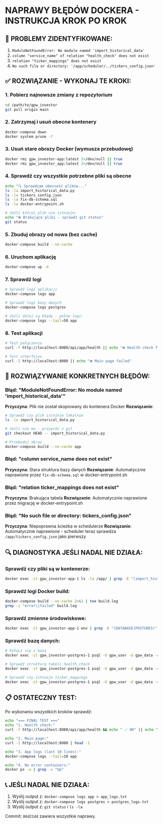 # NAPRAWY BŁĘDÓW DOCKERA - INSTRUKCJA KROK PO KROK

## 🚨 PROBLEMY ZIDENTYFIKOWANE:
1. `ModuleNotFoundError: No module named 'import_historical_data'`
2. `column "service_name" of relation "health_check" does not exist`
3. `relation "ticker_mappings" does not exist`
4. `No such file or directory: '/app/scheduler/../tickers_config.json'`

## ✅ ROZWIĄZANIE - WYKONAJ TE KROKI:

### 1. Pobierz najnowsze zmiany z repozytorium
```bash
cd /path/to/gpw_investor
git pull origin main
```

### 2. Zatrzymaj i usuń obecne kontenery
```bash
docker-compose down
docker system prune -f
```

### 3. Usuń stare obrazy Docker (wymusza przebudowę)
```bash
docker rmi gpw_investor-app:latest 2>/dev/null || true
docker rmi gpw_investor_app:latest 2>/dev/null || true
```

### 4. Sprawdź czy wszystkie potrzebne pliki są obecne
```bash
echo "🔍 Sprawdzam obecność plików..."
ls -la import_historical_data.py
ls -la tickers_config.json
ls -la fix-db-schema.sql
ls -la docker-entrypoint.sh

# Jeśli któryś plik nie istnieje:
echo "❌ Brakujące pliki - sprawdź git status"
git status
```

### 5. Zbuduj obrazy od nowa (bez cache)
```bash
docker-compose build --no-cache
```

### 6. Uruchom aplikację
```bash
docker-compose up -d
```

### 7. Sprawdź logi
```bash
# Sprawdź logi aplikacji
docker-compose logs app

# Sprawdź logi bazy danych
docker-compose logs postgres

# Jeśli dalej są błędy - pełne logi:
docker-compose logs --tail=50 app
```

### 8. Test aplikacji
```bash
# Test połączenia
curl -f http://localhost:8080/api/app/health || echo "❌ Health check failed"

# Test interfejsu
curl -I http://localhost:8080 || echo "❌ Main page failed"
```

## 🔧 ROZWIĄZYWANIE KONKRETNYCH BŁĘDÓW:

### Błąd: "ModuleNotFoundError: No module named 'import_historical_data'"
**Przyczyna**: Plik nie został skopiowany do kontenera Docker
**Rozwiązanie**: 
```bash
# Sprawdź czy plik istnieje lokalnie
ls -la import_historical_data.py

# Jeśli nie ma - przywróć z git
git checkout HEAD -- import_historical_data.py

# Przebuduj obraz
docker-compose build --no-cache app
```

### Błąd: "column service_name does not exist"
**Przyczyna**: Stara struktura bazy danych
**Rozwiązanie**: Automatycznie naprawione przez `fix-db-schema.sql` w docker-entrypoint.sh

### Błąd: "relation ticker_mappings does not exist"
**Przyczyna**: Brakująca tabela
**Rozwiązanie**: Automatycznie naprawione przez migrację w docker-entrypoint.sh

### Błąd: "No such file or directory: tickers_config.json"
**Przyczyna**: Niepoprawna ścieżka w schedulerze
**Rozwiązanie**: Automatycznie naprawione - scheduler teraz sprawdza `/app/tickers_config.json` jako pierwszy

## 🔍 DIAGNOSTYKA JEŚLI NADAL NIE DZIAŁA:

### Sprawdź czy pliki są w kontenerze:
```bash
docker exec -it gpw_investor-app-1 ls -la /app/ | grep -E "(import_historical|tickers_config|fix-db)"
```

### Sprawdź logi Docker build:
```bash
docker-compose build --no-cache 2>&1 | tee build.log
grep -i "error\|failed" build.log
```

### Sprawdź zmienne środowiskowe:
```bash
docker exec -it gpw_investor-app-1 env | grep -E "(DATABASE|POSTGRES)"
```

### Sprawdź bazę danych:
```bash
# Połącz się z bazą
docker exec -it gpw_investor-postgres-1 psql -U gpw_user -d gpw_data -c "\dt"

# Sprawdź strukturę tabeli health_check
docker exec -it gpw_investor-postgres-1 psql -U gpw_user -d gpw_data -c "\d health_check"

# Sprawdź czy istnieje ticker_mappings
docker exec -it gpw_investor-postgres-1 psql -U gpw_user -d gpw_data -c "\d ticker_mappings"
```

## 📋 OSTATECZNY TEST:
Po wykonaniu wszystkich kroków sprawdź:
```bash
echo "=== FINAL TEST ==="
echo "1. Health check:"
curl -f http://localhost:8080/api/app/health && echo " ✅ OK" || echo " ❌ FAILED"

echo "2. Main page:"
curl -I http://localhost:8080 | head -1

echo "3. App logs (last 10 lines):"
docker-compose logs --tail=10 app

echo "4. No error containers:"
docker ps -a | grep -v "Up"
```

## 📞 JEŚLI NADAL NIE DZIAŁA:
1. Wyślij output z: `docker-compose logs app > app_logs.txt`
2. Wyślij output z: `docker-compose logs postgres > postgres_logs.txt`
3. Wyślij output z: `git status` i `ls -la`

Commit: `86d21dd` zawiera wszystkie naprawy.
